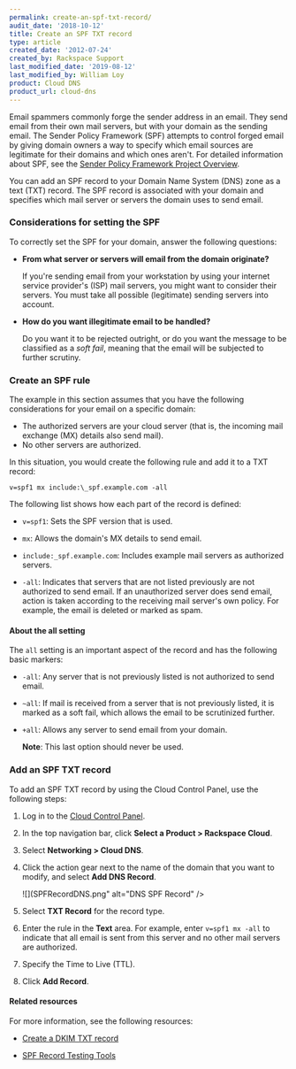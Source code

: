 ```yaml
---
permalink: create-an-spf-txt-record/
audit_date: '2018-10-12'
title: Create an SPF TXT record
type: article
created_date: '2012-07-24'
created_by: Rackspace Support
last_modified_date: '2019-08-12'
last_modified_by: William Loy
product: Cloud DNS
product_url: cloud-dns
---
```


Email spammers commonly forge the sender address in an email. They send
email from their own mail servers, but with your domain as the
sending email. The Sender Policy Framework (SPF)
attempts to control forged email by giving domain owners a way to specify
which email sources are legitimate for their domains and which ones aren't.
For detailed information about SPF, see the
[Sender Policy Framework Project Overview](https://www.openspf.org/).

You can add an SPF record to your Domain Name System (DNS) zone as a text
(TXT) record. The SPF record is associated with your domain and specifies
which mail server or servers the domain uses to send email.

### Considerations for setting the SPF

To correctly set the SPF for your domain, answer the following
questions:

- **From what server or servers will email from the domain originate?**

  If you're sending email from your workstation by using your internet service
  provider's (ISP) mail servers, you might want to consider their servers. You
  must take all possible (legitimate) sending servers into account.

- **How do you want illegitimate email to be handled?**

  Do you want it to be rejected outright, or do you want the message to be
  classified as a _soft fail_, meaning that the email will be subjected to
  further scrutiny.

### Create an SPF rule

The example in this section assumes that you have the following considerations
for your email on a specific domain:

-   The authorized servers are your cloud server (that is, the incoming mail
    exchange (MX) details also send mail).
-   No other servers are authorized.

In this situation, you would create the following rule and add it to a TXT
record:

    v=spf1 mx include:\_spf.example.com -all

The following list shows how each part of the record is defined:

-   `v=spf1`: Sets the SPF version that is used.

-   `mx`: Allows the domain's MX details to send email.

-   `include:_spf.example.com`: Includes example mail servers as
    authorized servers.

-   `-all`: Indicates that servers that are not listed previously are
    not authorized to send email. If an unauthorized server does send
    email, action is taken according to the receiving mail server's own
    policy. For example, the email is deleted or marked as spam.

#### About the all setting

The `all` setting is an important aspect of the record and has the
following basic markers:

- `-all`: Any server that is not previously listed is not authorized to
  send email.

- `~all`: If mail is received from a server that is not previously
   listed, it is marked as a soft fail, which allows the email to be
   scrutinized further.

- `+all`: Allows any server to send email from your domain.

   **Note**: This last option should never be used.

### Add an SPF TXT record

To add an SPF TXT record by using the Cloud Control Panel, use the following
steps:

1.  Log in to the [Cloud Control Panel](https://login.rackspace.com/).

2.  In the top navigation bar, click **Select a Product > Rackspace Cloud**.

3.  Select **Networking > Cloud DNS**.

4.  Click the action gear next to the name of the domain that you want
    to modify, and select **Add DNS Record**.

     ![](SPFRecordDNS.png" alt="DNS SPF Record" />

5.  Select **TXT Record** for the record type.

6.  Enter the rule in the **Text** area. For example, enter
    `v=spf1 mx -all` to indicate that all email is sent from this server
    and no other mail servers are authorized.

7.  Specify the Time to Live (TTL).

8.  Click **Add Record**.

#### Related resources

For more information, see the following resources:

- [Create a DKIM TXT record](/support/how-to/create-a-dkim-txt-record)

- [SPF Record Testing Tools](https://www.kitterman.com/spf/validate.html)

